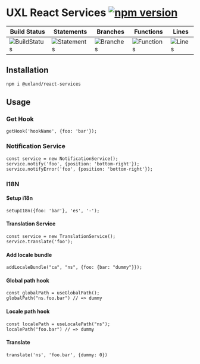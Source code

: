 # UXL React Services [![npm version](https://badge.fury.io/js/%40uxland%2Freact-services.svg)](https://badge.fury.io/js/%40uxland%2Freact-services)

| Build Status                                    | Statements                                    | Branches                                  | Functions                                   | Lines                               |
| ----------------------------------------------- | --------------------------------------------- | ----------------------------------------- | ------------------------------------------- | ----------------------------------- |
| ![BuildStatus](#buildstatus# "Building Status") | ![Statements](#statements# "Make me better!") | ![Branches](#branches# "Make me better!") | ![Functions](#functions# "Make me better!") | ![Lines](#lines# "Make me better!") |

## Installation

`npm i @uxland/react-services`

## Usage

### Get Hook

```
getHook('hookName', {foo: 'bar'});
```

### Notification Service

```
const service = new NotificationService();
service.notify('foo', {position: 'bottom-right'});
service.notifyError('foo', {position: 'bottom-right'});
```

### I18N

#### Setup i18n

```
setupI18n({foo: 'bar'}, 'es', '-');
```

#### Translation Service

```
const service = new TranslationService();
service.translate('foo');
```

#### Add locale bundle

```
addLocaleBundle("ca", "ns", {foo: {bar: "dummy"}});
```

#### Global path hook

```
const globalPath = useGlobalPath();
globalPath("ns.foo.bar") // => dummy
```

#### Locale path hook

```
const localePath = useLocalePath("ns");
localePath("foo.bar") // => dummy
```

#### Translate

```
translate('ns', 'foo.bar', {dummy: 0})
```
